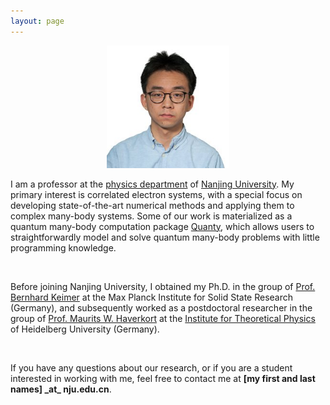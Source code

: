 ```yaml
---
layout: page
---
```

<p align="center">
<img src="files/yilu.jpg" alt="my_image" width="196" class="circular-image" />
</p>

I am a professor at the [physics department](https://physics.nju.edu.cn) of [Nanjing University](https://www.nju.edu.cn/en/main.psp). My primary interest is correlated electron systems, with a special focus on developing state-of-the-art numerical methods and applying them to complex many-body systems. Some of our work is materialized as a quantum many-body computation package [Quanty](http://quanty.org/), which allows users to straightforwardly model and solve quantum many-body problems with little programming knowledge.

<br>

Before joining Nanjing University, I obtained my Ph.D. in the group of [Prof. Bernhard Keimer](https://www.fkf.mpg.de/keimer) at the Max Planck Institute for Solid State Research (Germany), and subsequently worked as a postdoctoral researcher in the group of [Prof. Maurits W. Haverkort](http://www.thphys.uni-heidelberg.de/~haverkort/) at the [Institute for Theoretical Physics](https://www.thphys.uni-heidelberg.de/) of Heidelberg University (Germany).

<br>

If you have any questions about our research, or if you are a student interested in working with me, feel free to contact me at **[my first and last names] \_at\_ nju.edu.cn**.